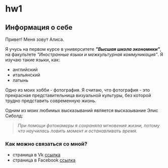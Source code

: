 # hw1
## **Информация о себе**
Привет! Меня зовут Алиса.

Я учусь на первом курсе в университете **_"Высшая школа экономики"_**, на факультете *"Иностранные языки и межкультурная коммуникация"*. Я изучаю такие языки, как:
* английский
* итальянский
* латынь

Одно из моих хобби - фотография. Я считаю, что фотография - это прекрасная представительница визуальной культуры, без которой трудно представить современную жизнь.

Одним из моих любимых высказываний является высказывание Элис Сиболд:
> _При помощи фотокамеры я сохраняла мгновения жизни, потому что научилась ловить момент и останавливать время._

### Как можно связаться со мной?
- страница в Vk [ссылка](https://vk.com/alice_kozachun18) 
- страница в Facebook [ссылка](https://www.facebook.com/profile.php?id=100004483804950)
